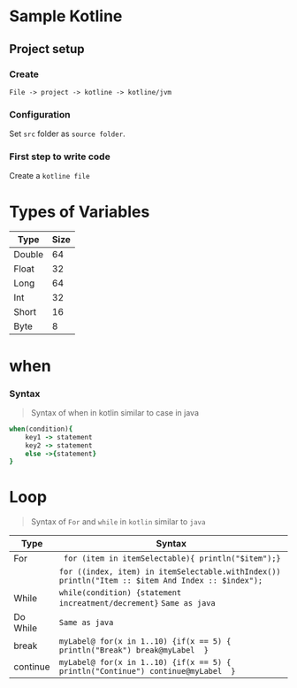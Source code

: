 # Sample Kotline

## Project setup
### Create
  `File -> project -> kotline -> kotline/jvm`
### Configuration
Set `src` folder as `source folder`.
### First step to write code
Create a `kotline file`
# Types of Variables
|  Type | Size  |
|---|---|
| Double  | 64  |
| Float  |  32 | 
| Long  |  64 |
| Int  | 32  |
| Short  |  16 | 
| Byte  |  8 |

# when
### Syntax 
>Syntax of when in kotlin similar to case in java
 ``` ruby
 when(condition){
     key1 -> statement
     key2 -> statement
     else ->{statement}
 }
 ```
 # Loop
 >Syntax of ```For``` and ```while``` in ```kotlin``` similar to ```java```
 
 |  Type | Syntax  |
 |---|---|
 | For  | ``` for (item in itemSelectable){ println("$item");}```| 
 | |```for ((index, item) in itemSelectable.withIndex()) println("Item :: $item And Index :: $index"); ``` |
 | While  |``` while(condition) {statement increatment/decrement} ```  ```Same as java ``` | 
 | Do While  | ```Same as java ``` |
 | break  | ```myLabel@ for(x in 1..10) {if(x == 5) { println("Break") break@myLabel  } ``` |
 | continue  | ```myLabel@ for(x in 1..10) {if(x == 5) { println("Continue") continue@myLabel  } ```  |
  